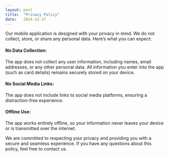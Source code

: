 ```yaml
---
layout: post
title:  "Privacy Policy"
date:   2024-12-27
---
```


Our mobile application is designed with your privacy in mind. We do not collect, store, or share any personal data. Here’s what you can expect:

#### No Data Collection:
The app does not collect any user information, including names, email addresses, or any other personal data. All information you enter into the app (such as card details) remains securely stored on your device.
#### No Social Media Links:
The app does not include links to social media platforms, ensuring a distraction-free experience.
#### Offline Use:
The app works entirely offline, so your information never leaves your device or is transmitted over the internet.

We are committed to respecting your privacy and providing you with a secure and seamless experience. If you have any questions about this policy, feel free to contact us.
